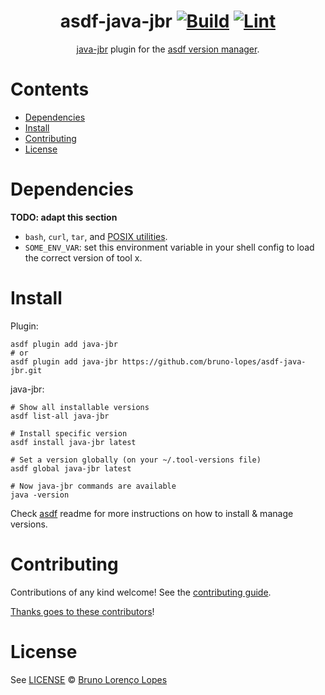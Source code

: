 <div align="center">

# asdf-java-jbr [![Build](https://github.com/bruno-lopes/asdf-java-jbr/actions/workflows/build.yml/badge.svg)](https://github.com/bruno-lopes/asdf-java-jbr/actions/workflows/build.yml) [![Lint](https://github.com/bruno-lopes/asdf-java-jbr/actions/workflows/lint.yml/badge.svg)](https://github.com/bruno-lopes/asdf-java-jbr/actions/workflows/lint.yml)

[java-jbr](https://github.com/bruno-lopes/java-jbr) plugin for the [asdf version manager](https://asdf-vm.com).

</div>

# Contents

- [Dependencies](#dependencies)
- [Install](#install)
- [Contributing](#contributing)
- [License](#license)

# Dependencies

**TODO: adapt this section**

- `bash`, `curl`, `tar`, and [POSIX utilities](https://pubs.opengroup.org/onlinepubs/9699919799/idx/utilities.html).
- `SOME_ENV_VAR`: set this environment variable in your shell config to load the correct version of tool x.

# Install

Plugin:

```shell
asdf plugin add java-jbr
# or
asdf plugin add java-jbr https://github.com/bruno-lopes/asdf-java-jbr.git
```

java-jbr:

```shell
# Show all installable versions
asdf list-all java-jbr

# Install specific version
asdf install java-jbr latest

# Set a version globally (on your ~/.tool-versions file)
asdf global java-jbr latest

# Now java-jbr commands are available
java -version
```

Check [asdf](https://github.com/asdf-vm/asdf) readme for more instructions on how to
install & manage versions.

# Contributing

Contributions of any kind welcome! See the [contributing guide](contributing.md).

[Thanks goes to these contributors](https://github.com/bruno-lopes/asdf-java-jbr/graphs/contributors)!

# License

See [LICENSE](LICENSE) © [Bruno Lorenço Lopes](https://github.com/bruno-lopes/)
